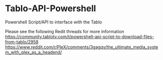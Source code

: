 # Tablo-API-Powershell
Powershell Script/API to interface with the Tablo

Please see the following Redit threads for more information
https://community.tablotv.com/t/powershell-api-script-to-download-files-from-tablo/2958
https://www.reddit.com/r/PleX/comments/3gagqv/the_ultimate_media_system_with_plex_as_a_headend/
